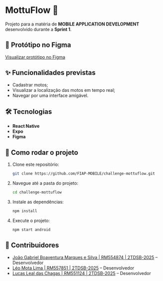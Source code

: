 # MottuFlow 📱

Projeto para a matéria de **MOBILE APPLICATION DEVELOPMENT** desenvolvido durante a **Sprint 1**.

## 🔗 Protótipo no Figma

[Visualizar protótipo no Figma](https://www.figma.com/design/PvVbzAKpL9dI2E7Iho9Xe9/MottoFlow---SPRINT-1?node-id=0-1&t=gz6ldScA0ytk4MXl-1)

## ✨ Funcionalidades previstas

* Cadastrar motos;
* Visualizar a localização das motos em tempo real;
* Navegar por uma interface amigável.

## 🛠️ Tecnologias

* **React Native** 
* **Expo**
* **Figma**

## 🚀 Como rodar o projeto

1. Clone este repositório:

   ```bash
   git clone https://github.com/FIAP-MOBILE/challenge-mottuflow.git
   ```
2. Navegue até a pasta do projeto:

   ```bash
   cd challenge-mottuflow
   ```
3. Instale as dependências:

   ```bash
   npm install
   ```
4. Execute o projeto:

   ```bash
   npm start android
   ```

## 👥 Contribuidores

* [João Gabriel Boaventura Marques e Silva  | RM554874 | 2TDSB-2025](https://github.com/thejaobiell) – Desenvolvedor
* [Léo Mota Lima | RM557851 | 2TDSB-2025](https://github.com/leomotalima) – Desenvolvedor
* [Lucas Leal das Chagas | RM551124 | 2TDSB-2025](https://github.com/LucasLDC) – Desenvolvedor
